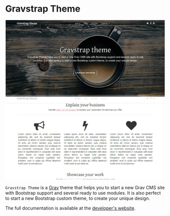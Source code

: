 # Gravstrap Theme

![Screenshot](screenshot.jpg)

`Gravstrap Theme` is a [Grav](http://github.com/getgrav/grav) theme that helps you to start a new Grav CMS site with Bootstrap support and several ready to use modules. It is also perfect to start a new Bootstrap custom theme, to create your unique design.


The full documentation is available at the [developer's website](http://diblas.net/themes/gravstrap-theme-helps-to-start-a-new-grav-cms-site-with-bootstrap-support).
